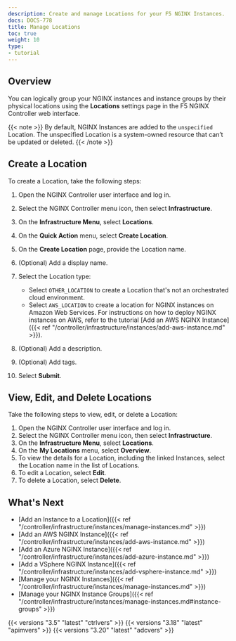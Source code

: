 ```yaml
---
description: Create and manage Locations for your F5 NGINX Instances.
docs: DOCS-778
title: Manage Locations
toc: true
weight: 10
type:
- tutorial
---
```


## Overview

You can logically group your NGINX instances and instance groups by their physical locations using the **Locations** settings page in the F5 NGINX Controller web interface.

{{< note >}}
By default, NGINX Instances are added to the `unspecified` Location. The unspecified Location is a system-owned resource that can’t be updated or deleted.
{{< /note >}}

## Create a Location

To create a Location, take the following steps:

1. Open the NGINX Controller user interface and log in.
1. Select the NGINX Controller menu icon, then select **Infrastructure**.
1. On the **Infrastructure Menu**, select **Locations**.
1. On the **Quick Action** menu, select **Create Location**.
1. On the **Create Location** page, provide the Location name.
1. (Optional) Add a display name.
1. Select the Location type:

    - Select `OTHER_LOCATION` to create a Location that's not an orchestrated cloud environment.
    - Select `AWS_LOCATION` to create a location for NGINX instances on Amazon Web Services. For instructions on how to deploy NGINX instances on AWS, refer to the tutorial [Add an AWS NGINX Instance]({{< ref "/controller/infrastructure/instances/add-aws-instance.md" >}}).

1. (Optional) Add a description.
1. (Optional) Add tags.

1. Select **Submit**.

## View, Edit, and Delete Locations

Take the following steps to view, edit, or delete a Location:

1. Open the NGINX Controller user interface and log in.
2. Select the NGINX Controller menu icon, then select **Infrastructure**.
3. On the **Infrastructure Menu**, select **Locations**.
4. On the **My Locations** menu, select **Overview**.
5. To view the details for a Location, including the linked Instances, select the Location name in the list of Locations.
6. To edit a Location, select **Edit**.
7. To delete a Location, select **Delete**.

## What's Next

- [Add an Instance to a Location]({{< ref "/controller/infrastructure/instances/manage-instances.md" >}})
- [Add an AWS NGINX Instance]({{< ref "/controller/infrastructure/instances/add-aws-instance.md" >}})
- [Add an Azure NGINX Instance]({{< ref "/controller/infrastructure/instances/add-azure-instance.md" >}})
- [Add a VSphere NGINX Instance]({{< ref "/controller/infrastructure/instances/add-vsphere-instance.md" >}})
- [Manage your NGINX Instances]({{< ref "/controller/infrastructure/instances/manage-instances.md" >}})
- [Manage your NGINX Instance Groups]({{< ref "/controller/infrastructure/instances/manage-instances.md#instance-groups" >}})

{{< versions "3.5" "latest" "ctrlvers" >}}
{{< versions "3.18" "latest" "apimvers" >}}
{{< versions "3.20" "latest" "adcvers" >}}
